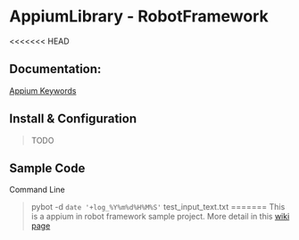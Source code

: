 # AppiumLibrary - RobotFramework

<<<<<<< HEAD
## Documentation:

[Appium Keywords](http://jollychang.github.io/robotframework-appiumlibrary/doc/AppimuLibrary.html)

## Install & Configuration


> TODO

## Sample Code

Command Line

> pybot -d `date '+log_%Y%m%d%H%M%S'` test_input_text.txt
=======
This is a appium in robot framework sample project. More detail in this [wiki page](https://github.com/roger1changsu/myauto/wiki)
